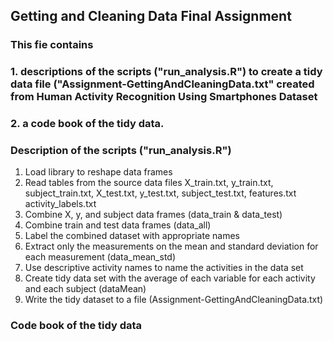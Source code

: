 ## Getting and Cleaning Data Final Assignment
### This fie contains 
### 1. descriptions of the scripts ("run_analysis.R") to create a tidy data file ("Assignment-GettingAndCleaningData.txt" created from Human Activity Recognition Using Smartphones Dataset
### 2. a code book of the tidy data. 

### Description of the scripts ("run_analysis.R")
1. Load library to reshape data frames
2. Read tables from the source data files 
  X_train.txt,
  y_train.txt,
  subject_train.txt,
  X_test.txt,
  y_test.txt,
  subject_test.txt,
  features.txt
  activity_labels.txt
3. Combine X, y, and subject data frames (data_train & data_test)
4. Combine train and test data frames (data_all)
5. Label the combined dataset with appropriate names
6. Extract only the measurements on the mean and standard deviation for each measurement (data_mean_std)
7. Use descriptive activity names to name the activities in the data set
8. Create tidy data set with the average of each variable for each activity and each subject (dataMean)
9. Write the tidy dataset to a file (Assignment-GettingAndCleaningData.txt) 

### Code book of the tidy data


